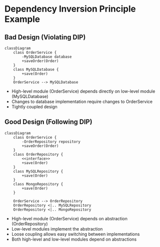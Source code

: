 # Dependency Inversion Principle Example

## Bad Design (Violating DIP)
```mermaid
classDiagram
    class OrderService {
        -MySQLDatabase database
        +saveOrder(Order)
    }
    class MySQLDatabase {
        +save(Order)
    }
    OrderService --> MySQLDatabase
```

- High-level module (OrderService) depends directly on low-level module (MySQLDatabase)
- Changes to database implementation require changes to OrderService
- Tightly coupled design

## Good Design (Following DIP)
```mermaid
classDiagram
    class OrderService {
        -OrderRepository repository
        +saveOrder(Order)
    }
    class OrderRepository {
        <<interface>>
        +save(Order)
    }
    class MySQLRepository {
        +save(Order)
    }
    class MongoRepository {
        +save(Order)
    }
    
    OrderService --> OrderRepository
    OrderRepository <|.. MySQLRepository
    OrderRepository <|.. MongoRepository
```

- High-level module (OrderService) depends on abstraction (OrderRepository)
- Low-level modules implement the abstraction
- Loose coupling allows easy switching between implementations
- Both high-level and low-level modules depend on abstractions
